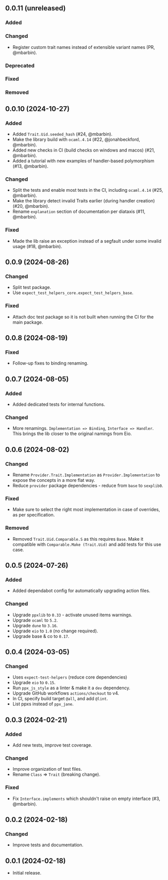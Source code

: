 ## 0.0.11 (unreleased)

### Added

### Changed

- Register custom trait names instead of extensible variant names (PR, @mbarbin).

### Deprecated

### Fixed

### Removed

## 0.0.10 (2024-10-27)

### Added

- Added `Trait.Uid.seeded_hash` (#24, @mbarbin).
- Make the library build with `ocaml.4.14` (#22, @jonahbeckford, @mbarbin).
- Added new checks in CI (build checks on windows and macos) (#21, @mbarbin).
- Added a tutorial with new examples of handler-based polymorphism (#13, @mbarbin).

### Changed

- Split the tests and enable most tests in the CI, including `ocaml.4.14` (#25, @mbarbin).
- Make the library detect invalid Traits earlier (during handler creation) (#20, @mbarbin).
- Rename `explanation` section of documentation per diataxis (#11, @mbarbin).

### Fixed

- Made the lib raise an exception instead of a segfault under some invalid usage (#18, @mbarbin).

## 0.0.9 (2024-08-26)

### Changed

- Split test package.
- Use `expect_test_helpers_core.expect_test_helpers_base`.

### Fixed

- Attach doc test package so it is not built when running the CI for the main package.

## 0.0.8 (2024-08-19)

### Fixed

- Follow-up fixes to binding renaming.

## 0.0.7 (2024-08-05)

### Added

- Added dedicated tests for internal functions.

### Changed

- More renamings. `Implementation => Binding`, `Interface => Handler`. This brings the lib closer to the original namings from Eio.

## 0.0.6 (2024-08-02)

### Changed

- Rename `Provider.Trait.Implementation` as `Provider.Implementation` to expose the concepts in a more flat way.
- Reduce `provider` package dependencies - reduce from `base` to `sexplib0`.

### Fixed

- Make sure to select the right most implementation in case of overrides, as per specification.

### Removed

- Removed `Trait.Uid.Comparable.S` as this requires `Base`. Make it compatible with `Comparable.Make (Trait.Uid)` and add tests for this use case.

## 0.0.5 (2024-07-26)

### Added

- Added dependabot config for automatically upgrading action files.

### Changed

- Upgrade `ppxlib` to `0.33` - activate unused items warnings.
- Upgrade `ocaml` to `5.2`.
- Upgrade `dune` to `3.16`.
- Upgrade `eio` to `1.0` (no change required).
- Upgrade base & co to `0.17`.

## 0.0.4 (2024-03-05)

### Changed

- Uses `expect-test-helpers` (reduce core dependencies)
- Upgrade `eio` to `0.15`.
- Run `ppx_js_style` as a linter & make it a `dev` dependency.
- Upgrade GitHub workflows `actions/checkout` to v4.
- In CI, specify build target `@all`, and add `@lint`.
- List ppxs instead of `ppx_jane`.

## 0.0.3 (2024-02-21)

### Added

- Add new tests, improve test coverage.

### Changed

- Improve organization of test files.
- Rename `Class` => `Trait` (breaking change).

### Fixed

- Fix `Interface.implements` which shouldn't raise on empty interface (#3, @mbarbin).

## 0.0.2 (2024-02-18)

### Changed

- Improve tests and documentation.

## 0.0.1 (2024-02-18)

- Initial release.
